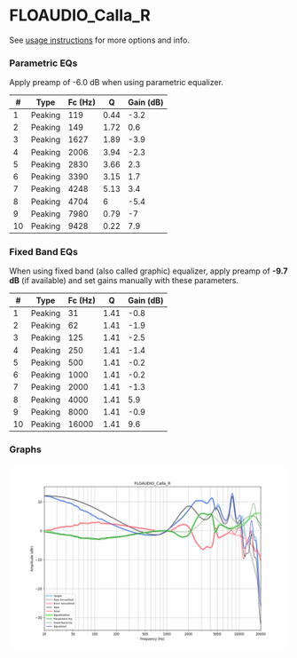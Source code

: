 # FLOAUDIO_Calla_R
See [usage instructions](https://github.com/jaakkopasanen/AutoEq#usage) for more options and info.

### Parametric EQs
Apply preamp of -6.0 dB when using parametric equalizer.

|   # | Type    |   Fc (Hz) |    Q |   Gain (dB) |
|-----|---------|-----------|------|-------------|
|   1 | Peaking |       119 | 0.44 |        -3.2 |
|   2 | Peaking |       149 | 1.72 |         0.6 |
|   3 | Peaking |      1627 | 1.89 |        -3.9 |
|   4 | Peaking |      2006 | 3.94 |        -2.3 |
|   5 | Peaking |      2830 | 3.66 |         2.3 |
|   6 | Peaking |      3390 | 3.15 |         1.7 |
|   7 | Peaking |      4248 | 5.13 |         3.4 |
|   8 | Peaking |      4704 | 6    |        -5.4 |
|   9 | Peaking |      7980 | 0.79 |        -7   |
|  10 | Peaking |      9428 | 0.22 |         7.9 |

### Fixed Band EQs
When using fixed band (also called graphic) equalizer, apply preamp of **-9.7 dB** (if available) and set gains manually with these parameters.

|   # | Type    |   Fc (Hz) |    Q |   Gain (dB) |
|-----|---------|-----------|------|-------------|
|   1 | Peaking |        31 | 1.41 |        -0.8 |
|   2 | Peaking |        62 | 1.41 |        -1.9 |
|   3 | Peaking |       125 | 1.41 |        -2.5 |
|   4 | Peaking |       250 | 1.41 |        -1.4 |
|   5 | Peaking |       500 | 1.41 |        -0.2 |
|   6 | Peaking |      1000 | 1.41 |        -0.2 |
|   7 | Peaking |      2000 | 1.41 |        -1.3 |
|   8 | Peaking |      4000 | 1.41 |         5.9 |
|   9 | Peaking |      8000 | 1.41 |        -0.9 |
|  10 | Peaking |     16000 | 1.41 |         9.6 |

### Graphs
![](./FLOAUDIO_Calla_R.png)
